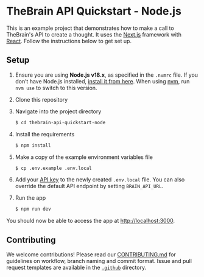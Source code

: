 # TheBrain API Quickstart - Node.js

This is an example project that demonstrates how to make a call to TheBrain's API to create a thought. It uses the [Next.js](https://nextjs.org/) framework with [React](https://reactjs.org/). Follow the instructions below to get set up.

## Setup

1. Ensure you are using **Node.js v18.x**, as specified in the `.nvmrc` file. If you don’t have Node.js installed, [install it from here](https://nodejs.org/en/). When using [nvm](https://github.com/nvm-sh/nvm), run `nvm use` to switch to this version.

2. Clone this repository

3. Navigate into the project directory

   ```bash
   $ cd thebrain-api-quickstart-node
   ```

4. Install the requirements

   ```bash
   $ npm install
   ```

5. Make a copy of the example environment variables file
   ```bash
   $ cp .env.example .env.local
   ```
6. Add your [API key](https://app.thebrain.com/apiKeys) to the newly created `.env.local` file. You can also override the default API endpoint by setting `BRAIN_API_URL`.

7. Run the app

   ```bash
   $ npm run dev
   ```

You should now be able to access the app at [http://localhost:3000](http://localhost:3000).

## Contributing

We welcome contributions! Please read our [CONTRIBUTING.md](CONTRIBUTING.md) for guidelines on workflow, branch naming and commit format. Issue and pull request templates are available in the [`.github`](.github) directory.
